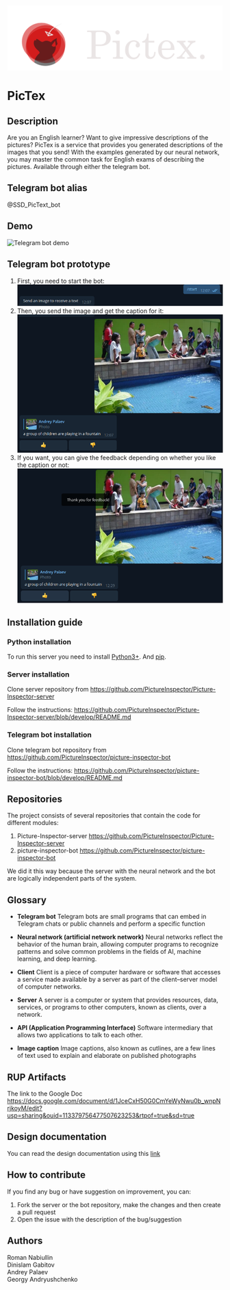 ![logo](pictex.png "logo")

# PicTex
## Description
Are you an English learner? Want to give impressive descriptions of the pictures? 
PicTex is a service that provides you generated descriptions of the images that you send!
With the examples generated by our neural network, you may master the common task for English exams of describing the pictures.
Available through either the telegram bot.  

## Telegram bot alias
@SSD_PicText_bot

## Demo
![Telegram bot demo](Demo.gif "Telegram bot demo")

## Telegram bot prototype
1. First, you need to start the bot:
![Telegram bot prototype, part 1](bot_prototype1.png "Telegram bot prototype, part 1")
2. Then, you send the image and get the caption for it: 
![Telegram bot prototype, part 2](bot_prototype2.png "Telegram bot prototype, part 2")
3. If you want, you can give the feedback depending on whether you like the caption or not:
![Telegram bot prototype, part 3](bot_prototype3.png "Telegram bot prototype, part 3")

## Installation guide

### Python installation

To run this server you need to install [Python3+](https://realpython.com/installing-python/).
And [pip](https://pip.pypa.io/en/stable/installation/).

### Server installation

Clone server repository from https://github.com/PictureInspector/Picture-Inspector-server

Follow the instructions: https://github.com/PictureInspector/Picture-Inspector-server/blob/develop/README.md

### Telegram bot installation
 
Clone telegram bot repository from https://github.com/PictureInspector/picture-inspector-bot

Follow the instructions: https://github.com/PictureInspector/picture-inspector-bot/blob/develop/README.md
## Repositories
The project consists of several repositories that contain the code for different modules:
1. Picture-Inspector-server
https://github.com/PictureInspector/Picture-Inspector-server
2. picture-inspector-bot
https://github.com/PictureInspector/picture-inspector-bot
   
We did it this way because the server with the neural network and the bot are logically independent parts of the system.

## Glossary
- __Telegram bot__
    Telegram bots are small programs that can embed in Telegram chats or public channels and perform a specific function
- __Neural network (artificial network network)__
    Neural networks reflect the behavior of the human brain, allowing computer programs to recognize patterns and solve common problems in the fields of AI, machine learning, and deep learning.

- __Client__
    Client is a piece of computer hardware or software that accesses a service made available by a server as part of the client–server model of computer networks.
- __Server__
    A server is a computer or system that provides resources, data, services, or programs to other computers, known as clients, over a network.
- __API (Application Programming Interface)__
    Software intermediary that allows two applications to talk to each other.
- __Image caption__
    Image captions, also known as cutlines, are a few lines of text used to explain and elaborate on published photographs
  
## RUP Artifacts
The link to the Google Doc
https://docs.google.com/document/d/1JceCxH50G0CmYeWyNwu0b_wnpNrjkoyM/edit?usp=sharing&ouid=113379756477507623253&rtpof=true&sd=true

## Design documentation
You can read the design documentation using this [link](Documentation.md)

## How to contribute
If you find any bug or have suggestion on improvement, you can:
1. Fork the server or the bot repository, make the changes and then create a pull request
2. Open the issue with the description of the bug/suggestion

## Authors
Roman Nabiullin  
Dinislam Gabitov  
Andrey Palaev  
Georgy Andryushchenko  


